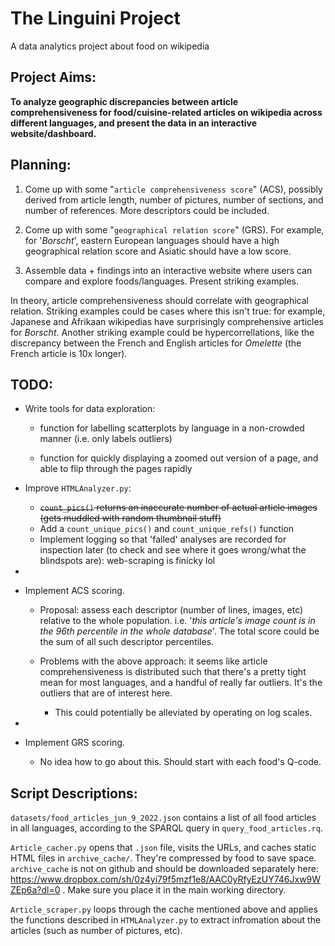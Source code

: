 # The Linguini Project
A data analytics project about food on wikipedia

## Project Aims:

**To analyze geographic discrepancies between article comprehensiveness for food/cuisine-related articles on wikipedia across different languages, and present the data in an interactive website/dashboard.**


## Planning:

1) Come up with some "`article comprehensiveness score`" (ACS), possibly derived from article length, number of pictures, number of sections, and number of references. More descriptors could be included.

2) Come up with some "`geographical relation score`" (GRS). For example, for '*Borscht*', eastern European languages should have a high geographical relation score and Asiatic should have a low score. 

3) Assemble data + findings into an interactive website where users can compare and explore foods/languages. Present striking examples.

In theory, article comprehensiveness should correlate with geographical relation. Striking examples could be cases where this isn't true: for example, Japanese and Afrikaan wikipedias have surprisingly comprehensive articles for *Borscht*. Another striking example could be hypercorrellations, like the discrepancy between the French and English articles for *Omelette* (the French article is 10x longer).

## TODO:

- Write tools for data exploration:
    - function for labelling scatterplots by language in a non-crowded manner (i.e. only labels outliers)
    
    - function for quickly displaying a zoomed out version of a page, and able to flip through the pages rapidly

- Improve `HTMLAnalyzer.py`:
    - ~~`count_pics()` returns an inaccurate number of actual article images (gets muddled with random thumbnail stuff)~~
    - Add a `count_unique_pics()` and `count_unique_refs()` function
    - Implement logging so that 'failed' analyses are recorded for inspection later
        (to check and see where it goes wrong/what the blindspots are): web-scraping is finicky lol
- 

- Implement ACS scoring.
    - Proposal: assess each descriptor (number of lines, images, etc) relative to the whole population. i.e. '*this article's image count is in the 96th percentile in the whole database*'. The total score could be the sum of all such descriptor percentiles.

    - Problems with the above approach: it seems like article comprehensiveness is distributed such that there's a pretty tight mean for most languages, and a handful of really far outliers. It's the outliers that are of interest here.

        - This could potentially be alleviated by operating on log scales.

- 

- Implement GRS scoring.
    - No idea how to go about this. Should start with each food's Q-code.

## Script Descriptions:

`datasets/food_articles_jun_9_2022.json` contains a list of all food articles in all languages, according to the SPARQL query in `query_food_articles.rq`.

`Article_cacher.py` opens that `.json` file, visits the URLs, and caches static HTML files in `archive_cache/`. They're compressed by food to save space. `archive_cache` is not on github and should be downloaded separately here: https://www.dropbox.com/sh/0z4yi79f5mzf1e8/AAC0yRfyEzUY746Jxw9WZEp6a?dl=0 . Make sure you place it in the main working directory.

`Article_scraper.py` loops through the cache mentioned above and applies the functions described in `HTMLAnalyzer.py` to extract infromation about the articles (such as number of pictures, etc).

